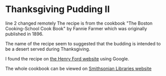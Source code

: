 # Thanksgiving Pudding II
line 2 changed remotely
The recipe is from the cookbook "The Boston Cooking-School Cook Book" 
by Fannie Farmer which was originally published in 1896.

The name of the recipe seem to suggested that the budding is intended to be a desert served during Thanksgiving.

I found the recipe on [the Henry Ford website](https://www.thehenryford.org/explore/recipes-and-cookbooks/recipe/thanksgiving-pudding/) using Google.

The whole cookbook can be viewed on [Smithsonian Libraries website](https://library.si.edu/digital-library/book/bostoncookingsc00farm)
